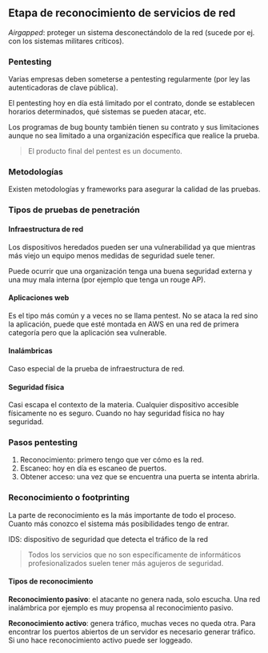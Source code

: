 ## Etapa de reconocimiento de servicios de red
*Airgapped*: proteger un sistema desconectándolo de la red (sucede por ej. con los sistemas militares críticos).

### Pentesting
Varias empresas deben someterse a pentesting regularmente (por ley las autenticadoras de clave pública).

El pentesting hoy en día está limitado por el contrato, donde se establecen horarios determinados, qué sistemas se pueden atacar, etc.

Los programas de bug bounty también tienen su contrato y sus limitaciones aunque no sea limitado a una organización específica que realice la prueba.

>El producto final del pentest es un documento.

### Metodologías
Existen metodologías y frameworks para asegurar la calidad de las pruebas.

### Tipos de pruebas de penetración
#### Infraestructura de red
Los dispositivos heredados pueden ser una vulnerabilidad ya que mientras más viejo un equipo menos medidas de seguridad suele tener.

Puede ocurrir que una organización tenga una buena seguridad externa y una muy mala interna (por ejemplo que tenga un rouge AP).

#### Aplicaciones web
Es el tipo más común y a veces no se llama pentest. No se ataca la red sino la aplicación, puede que esté montada en AWS en una red de primera categoría pero que la aplicación sea vulnerable.

#### Inalámbricas
Caso especial de la prueba de infraestructura de red.

#### Seguridad física
Casi escapa el contexto de la materia. Cualquier dispositivo accesible físicamente no es seguro. Cuando no hay seguridad física no hay seguridad.

### Pasos pentesting
1. Reconocimiento: primero tengo que ver cómo es la red.
2. Escaneo: hoy en día es escaneo de puertos.
3. Obtener acceso: una vez que se encuentra una puerta se intenta abrirla.

### Reconocimiento o footprinting
La parte de reconocimiento es la más importante de todo el proceso. Cuanto más conozco el sistema más posibilidades tengo de entrar.

IDS: dispositivo de seguridad que detecta el tráfico de la red
>Todos los servicios que no son específicamente de informáticos profesionalizados suelen tener más agujeros de seguridad.

#### Tipos de reconocimiento
**Reconocimiento pasivo**: el atacante no genera nada, solo escucha. Una red inalámbrica por ejemplo es muy propensa al reconocimiento pasivo.

**Reconocimiento activo**: genera tráfico, muchas veces no queda otra. Para encontrar los puertos abiertos de un servidor es necesario generar tráfico. Si uno hace reconocimiento activo puede ser loggeado.
